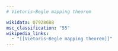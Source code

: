 ```yaml
---
# Vietoris–Begle mapping theorem

wikidata: Q7928688
msc_classification: "55"
wikipedia_links:
  - "[[Vietoris–Begle mapping theorem]]"
---
```


